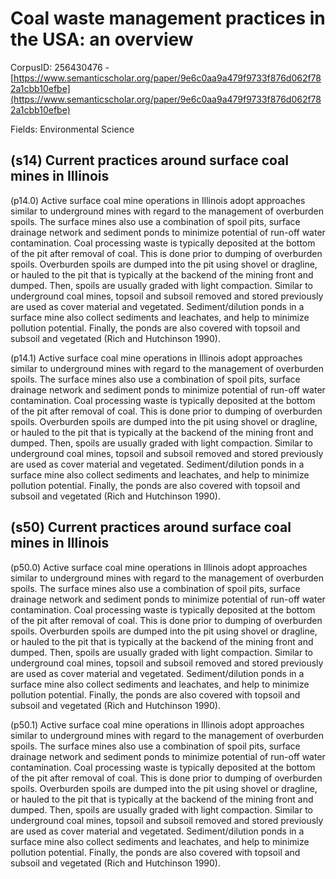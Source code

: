 # Coal waste management practices in the USA: an overview

CorpusID: 256430476 - [https://www.semanticscholar.org/paper/9e6c0aa9a479f9733f876d062f782a1cbb10efbe](https://www.semanticscholar.org/paper/9e6c0aa9a479f9733f876d062f782a1cbb10efbe)

Fields: Environmental Science

## (s14) Current practices around surface coal mines in Illinois
(p14.0) Active surface coal mine operations in Illinois adopt approaches similar to underground mines with regard to the management of overburden spoils. The surface mines also use a combination of spoil pits, surface drainage network and sediment ponds to minimize potential of run-off water contamination. Coal processing waste is typically deposited at the bottom of the pit after removal of coal. This is done prior to dumping of overburden spoils. Overburden spoils are dumped into the pit using shovel or dragline, or hauled to the pit that is typically at the backend of the mining front and dumped. Then, spoils are usually graded with light compaction. Similar to underground coal mines, topsoil and subsoil removed and stored previously are used as cover material and vegetated. Sediment/dilution ponds in a surface mine also collect sediments and leachates, and help to minimize pollution potential. Finally, the ponds are also covered with topsoil and subsoil and vegetated (Rich and Hutchinson 1990).

(p14.1) Active surface coal mine operations in Illinois adopt approaches similar to underground mines with regard to the management of overburden spoils. The surface mines also use a combination of spoil pits, surface drainage network and sediment ponds to minimize potential of run-off water contamination. Coal processing waste is typically deposited at the bottom of the pit after removal of coal. This is done prior to dumping of overburden spoils. Overburden spoils are dumped into the pit using shovel or dragline, or hauled to the pit that is typically at the backend of the mining front and dumped. Then, spoils are usually graded with light compaction. Similar to underground coal mines, topsoil and subsoil removed and stored previously are used as cover material and vegetated. Sediment/dilution ponds in a surface mine also collect sediments and leachates, and help to minimize pollution potential. Finally, the ponds are also covered with topsoil and subsoil and vegetated (Rich and Hutchinson 1990).
## (s50) Current practices around surface coal mines in Illinois
(p50.0) Active surface coal mine operations in Illinois adopt approaches similar to underground mines with regard to the management of overburden spoils. The surface mines also use a combination of spoil pits, surface drainage network and sediment ponds to minimize potential of run-off water contamination. Coal processing waste is typically deposited at the bottom of the pit after removal of coal. This is done prior to dumping of overburden spoils. Overburden spoils are dumped into the pit using shovel or dragline, or hauled to the pit that is typically at the backend of the mining front and dumped. Then, spoils are usually graded with light compaction. Similar to underground coal mines, topsoil and subsoil removed and stored previously are used as cover material and vegetated. Sediment/dilution ponds in a surface mine also collect sediments and leachates, and help to minimize pollution potential. Finally, the ponds are also covered with topsoil and subsoil and vegetated (Rich and Hutchinson 1990).

(p50.1) Active surface coal mine operations in Illinois adopt approaches similar to underground mines with regard to the management of overburden spoils. The surface mines also use a combination of spoil pits, surface drainage network and sediment ponds to minimize potential of run-off water contamination. Coal processing waste is typically deposited at the bottom of the pit after removal of coal. This is done prior to dumping of overburden spoils. Overburden spoils are dumped into the pit using shovel or dragline, or hauled to the pit that is typically at the backend of the mining front and dumped. Then, spoils are usually graded with light compaction. Similar to underground coal mines, topsoil and subsoil removed and stored previously are used as cover material and vegetated. Sediment/dilution ponds in a surface mine also collect sediments and leachates, and help to minimize pollution potential. Finally, the ponds are also covered with topsoil and subsoil and vegetated (Rich and Hutchinson 1990).
